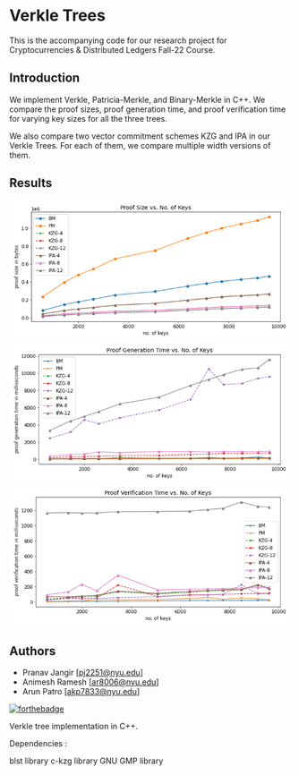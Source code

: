 # Verkle Trees
This is the accompanying code for our research project for Cryptocurrencies & Distributed Ledgers Fall-22 Course. 

## Introduction
We implement Verkle, Patricia-Merkle, and Binary-Merkle in C++. We compare the proof sizes, proof generation time, and proof verification time for varying key sizes for all the three trees. 

We also compare two vector commitment schemes KZG and IPA in our Verkle Trees. For each of them, we compare multiple width versions of them. 

## Results
<img src="imgs/proof_size.png">
<img src="imgs/gen_proof_time.png">
<img src="imgs/ver_proof_time.png">

## Authors
- Pranav Jangir [pj2251@nyu.edu]
- Animesh Ramesh [ar8006@nyu.edu]
- Arun Patro [akp7833@nyu.edu]

[![forthebadge](https://forthebadge.com/images/badges/works-on-my-machine.svg)](https://forthebadge.com)

Verkle tree implementation in C++.

Dependencies : 

blst library
c-kzg library
GNU GMP library